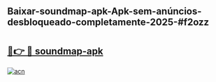 ## Baixar-soundmap-apk-Apk-sem-anúncios-desbloqueado-completamente-2025-#f2ozz

# <h2><a href="https://ainizakaria.my?title=soundmap-apk&ref=20M">🔗👉 🔴 soundmap-apk</a></h2>

[![acn](https://github.com/user-attachments/assets/0f9c940e-d8b0-45ae-aac7-cd30a18b3e1c)](https://ainizakaria.my?title=soundmap-apk&ref=20M)

